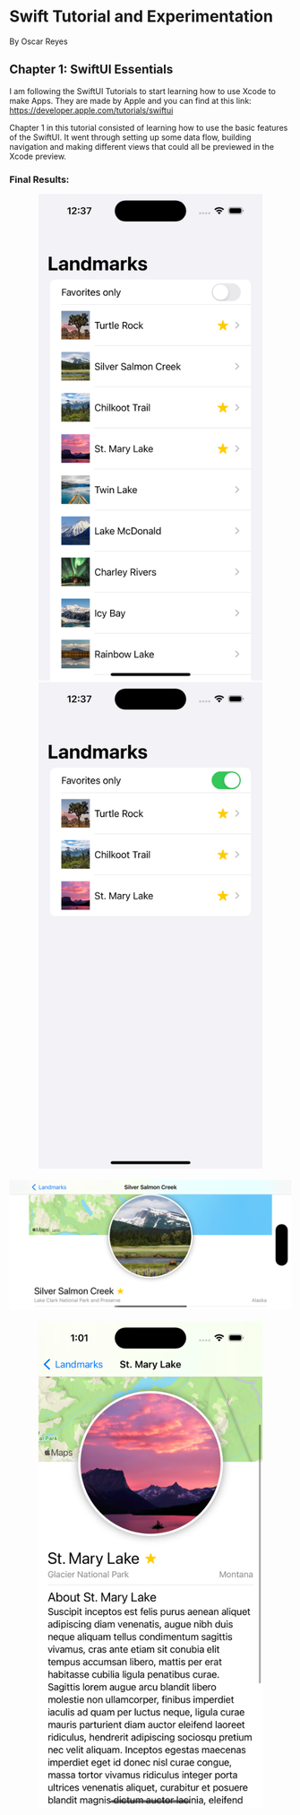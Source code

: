 # Swift Tutorial and Experimentation
By Oscar Reyes
## Chapter 1: SwiftUI Essentials
I am following the SwiftUI Tutorials to start learning how to use Xcode to make Apps. They are made by Apple and you can find at this link: https://developer.apple.com/tutorials/swiftui

Chapter 1 in this tutorial consisted of learning how to use the basic features of the SwiftUI. It went through setting up some data flow, building navigation and making different views that could all be previewed in the Xcode preview.

### Final Results:

<p align="center">
<img src="./images/Screenshot1.png" alt="Screenshot 1" width="400"/>
<img src="./images/Screenshot2.png" alt="Screenshot 2" width="400"/>
<br />
<br />
<img src="./images/Screenshot3.png" alt="Screenshot 3" width="800"/>
<br />
<br />
<img src="./images/Screenshot4.png" alt="Screenshot 4" width="400"/>
</p>